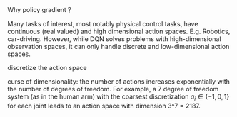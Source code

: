 Why policy gradient？

Many tasks of interest, most notably physical control tasks, have continuous (real valued) and high dimensional action spaces. E.g. Robotics, car-driving. However, while DQN solves problems with high-dimensional observation spaces, it can only handle discrete and low-dimensional action spaces. 

discretize the action space 

curse of dimensionality: the number of actions increases exponentially with the number of degrees of freedom. For example, a 7 degree of freedom system (as in the human arm) with the coarsest discretization $a_i \in \{−1, 0, 1\}$ for each joint leads to an action space with dimension 3^7 = 2187. 
